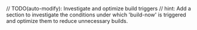 // TODO(auto-modify): Investigate and optimize build triggers
// hint: Add a section to investigate the conditions under which 'build-now' is triggered and optimize them to reduce unnecessary builds.

